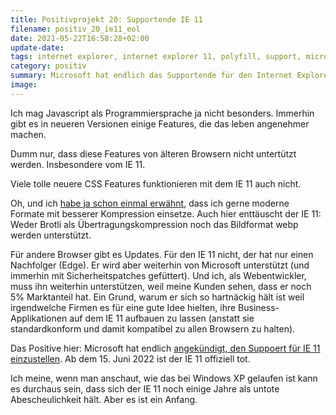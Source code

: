 ```yaml
---
title: Positivprojekt 20: Supportende IE 11
filename: positiv_20_ie11_eol
date: 2021-05-22T16:58:28+02:00
update-date:
tags: internet explorer, internet explorer 11, polyfill, support, microsoft, javascript
category: positiv
summary: Microsoft hat endlich das Supportende für den Internet Explorer 11 angekündigt.
image:
---
```


Ich mag Javascript als Programmiersprache ja nicht besonders. Immerhin gibt es in neueren Versionen einige Features, die das leben angenehmer machen.

Dumm nur, dass diese Features von älteren Browsern nicht untertützt werden. Insbesondere vom IE 11.

Viele tolle neuere CSS Features funktionieren mit dem IE 11 auch nicht.

Oh, und ich [habe ja schon einmal erwähnt](/blogposts/blog-optimization), dass ich gerne moderne Formate mit besserer Kompression einsetze. Auch hier enttäuscht der IE 11: Weder Brotli als Übertragungskompression noch das Bildformat webp werden unterstützt.

Für andere Browser gibt es Updates. Für den IE 11 nicht, der hat nur einen Nachfolger (Edge). Er wird aber weiterhin von Microsoft unterstützt (und immerhin mit Sicherheitspatches gefüttert). Und ich, als Webentwickler, muss ihn weiterhin unterstützen, weil meine Kunden sehen, dass er noch 5% Marktanteil hat. Ein Grund, warum er sich so hartnäckig hält ist weil irgendwelche Firmen es für eine gute Idee hielten, ihre Business-Applikationen auf dem IE 11 aufbauen zu lassen (anstatt sie standardkonform und damit kompatibel zu allen Browsern zu halten).

Das Positive hier: Microsoft hat endlich [angekündigt, den Suppoert für IE 11 einzustellen](https://docs.microsoft.com/en-us/lifecycle/faq/internet-explorer-microsoft-edge). Ab dem 15. Juni 2022 ist der IE 11 offiziell tot.

Ich meine, wenn man anschaut, wie das bei Windows XP gelaufen ist kann es durchaus sein, dass sich der IE 11 noch einige Jahre als untote Abescheulichkeit hält. Aber es ist ein Anfang.
